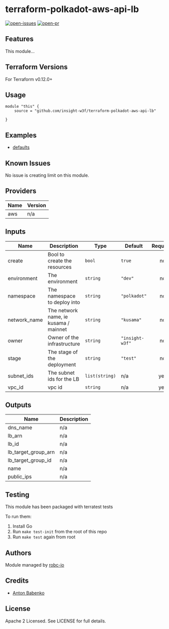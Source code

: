 # terraform-polkadot-aws-api-lb

[![open-issues](https://img.shields.io/github/issues-raw/insight-w3f/terraform-polkadot-aws-api-lb?style=for-the-badge)](https://github.com/insight-w3f/terraform-polkadot-aws-api-lb/issues)
[![open-pr](https://img.shields.io/github/issues-pr-raw/insight-w3f/terraform-polkadot-aws-api-lb?style=for-the-badge)](https://github.com/insight-w3f/terraform-polkadot-aws-api-lb/pulls)

## Features

This module...

## Terraform Versions

For Terraform v0.12.0+

## Usage

```
module "this" {
    source = "github.com/insight-w3f/terraform-polkadot-aws-api-lb"

}
```
## Examples

- [defaults](https://github.com/insight-w3f/terraform-polkadot-aws-api-lb/tree/master/examples/defaults)

## Known  Issues
No issue is creating limit on this module.

<!-- BEGINNING OF PRE-COMMIT-TERRAFORM DOCS HOOK -->
## Providers

| Name | Version |
|------|---------|
| aws | n/a |

## Inputs

| Name | Description | Type | Default | Required |
|------|-------------|------|---------|:-----:|
| create | Bool to create the resources | `bool` | `true` | no |
| environment | The environment | `string` | `"dev"` | no |
| namespace | The namespace to deploy into | `string` | `"polkadot"` | no |
| network\_name | The network name, ie kusama / mainnet | `string` | `"kusama"` | no |
| owner | Owner of the infrastructure | `string` | `"insight-w3f"` | no |
| stage | The stage of the deployment | `string` | `"test"` | no |
| subnet\_ids | The subnet ids for the LB | `list(string)` | n/a | yes |
| vpc\_id | vpc id | `string` | n/a | yes |

## Outputs

| Name | Description |
|------|-------------|
| dns\_name | n/a |
| lb\_arn | n/a |
| lb\_id | n/a |
| lb\_target\_group\_arn | n/a |
| lb\_target\_group\_id | n/a |
| name | n/a |
| public\_ips | n/a |

<!-- END OF PRE-COMMIT-TERRAFORM DOCS HOOK -->

## Testing
This module has been packaged with terratest tests

To run them:

1. Install Go
2. Run `make test-init` from the root of this repo
3. Run `make test` again from root

## Authors

Module managed by [robc-io](https://github.com/insight-w3f)

## Credits

- [Anton Babenko](https://github.com/antonbabenko)

## License

Apache 2 Licensed. See LICENSE for full details.